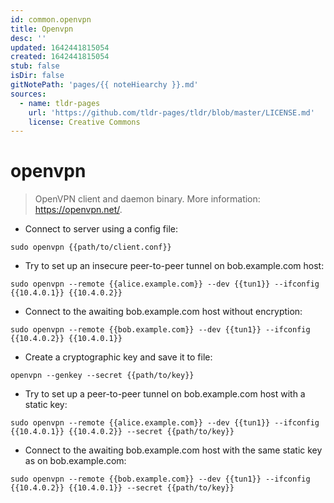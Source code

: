 ```yaml
---
id: common.openvpn
title: Openvpn
desc: ''
updated: 1642441815054
created: 1642441815054
stub: false
isDir: false
gitNotePath: 'pages/{{ noteHiearchy }}.md'
sources:
  - name: tldr-pages
    url: 'https://github.com/tldr-pages/tldr/blob/master/LICENSE.md'
    license: Creative Commons
---
```

# openvpn

> OpenVPN client and daemon binary.
> More information: <https://openvpn.net/>.

- Connect to server using a config file:

`sudo openvpn {{path/to/client.conf}}`

- Try to set up an insecure peer-to-peer tunnel on bob.example.com host:

`sudo openvpn --remote {{alice.example.com}} --dev {{tun1}} --ifconfig {{10.4.0.1}} {{10.4.0.2}}`

- Connect to the awaiting bob.example.com host without encryption:

`sudo openvpn --remote {{bob.example.com}} --dev {{tun1}} --ifconfig {{10.4.0.2}} {{10.4.0.1}}`

- Create a cryptographic key and save it to file:

`openvpn --genkey --secret {{path/to/key}}`

- Try to set up a peer-to-peer tunnel on bob.example.com host with a static key:

`sudo openvpn --remote {{alice.example.com}} --dev {{tun1}} --ifconfig {{10.4.0.1}} {{10.4.0.2}} --secret {{path/to/key}}`

- Connect to the awaiting bob.example.com host with the same static key as on bob.example.com:

`sudo openvpn --remote {{bob.example.com}} --dev {{tun1}} --ifconfig {{10.4.0.2}} {{10.4.0.1}} --secret {{path/to/key}}`

